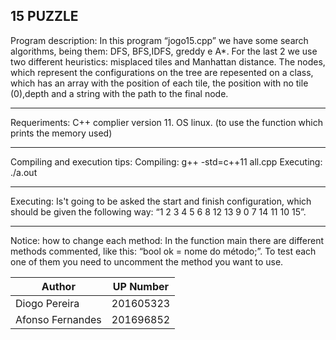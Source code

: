 15 PUZZLE
-------------------------------------------

Program description:
        In this program “jogo15.cpp” we have some search algorithms, being them: DFS, BFS,IDFS, greddy e A*. For the last 2 we use two different heuristics: misplaced tiles and Manhattan distance. The nodes, which represent the configurations on the tree are repesented on a class, which has an array with the position of each tile, the position with no tile (0),depth and a string with the path to the final node. 

-------------------------------------------

Requeriments:
	C++ complier version 11.
	OS linux. (to use the function which prints the memory used)

-------------------------------------------

Compiling and execution tips:
	Compiling: g++ -std=c++11 all.cpp
	Executing: ./a.out

-------------------------------------------

Executing:
	Is't going to be asked the start and finish configuration, which should be given the following way: “1 2 3 4 5 6 8 12 13 9 0 7 14 11 10 15”.

-------------------------------------------

Notice:
how to change each method:
     In the function main there are different methods commented, like this: “bool ok = nome do método;”. To test each one of them you need to uncomment the method you want to use.

| Author            |   UP Number       |
|-------------------|:-----------------:|
|Diogo Pereira      |   201605323       |
|Afonso Fernandes   |   201696852       |

